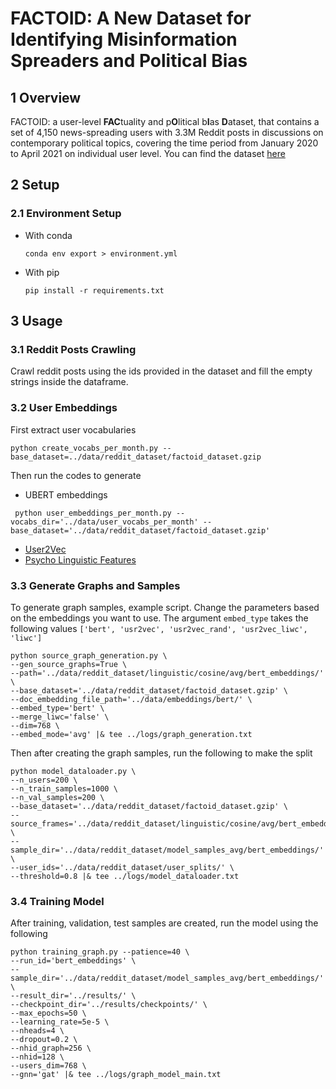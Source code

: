 # FACTOID: A New Dataset for Identifying Misinformation Spreaders and Political Bias

## 1 Overview

FACTOID: a user-level **FAC**tuality and p**O**litical b**I**as **D**ataset, that contains a set of 4,150 news-spreading users with 3.3M Reddit posts in discussions on contemporary political topics, covering the time period from January 2020 to April 2021 on individual user level. You can find the dataset [here](https://drive.google.com/drive/folders/1MB6zsrhNerZQlLFBdjJ8sDbvXa2NcELZ)

## 2 Setup

### 2.1 Environment Setup

* With conda
  
    ```conda env export > environment.yml```
* With pip

    ```pip install -r requirements.txt```

## 3 Usage

### 3.1 Reddit Posts Crawling

   Crawl reddit posts using the ids provided in the dataset and fill the empty strings inside the dataframe.  

### 3.2 User Embeddings

  First extract user vocabularies 

  ```
  python create_vocabs_per_month.py --base_dataset=../data/reddit_dataset/factoid_dataset.gzip
  ```

  Then run the codes to generate
          
   * UBERT embeddings

  ```
   python user_embeddings_per_month.py --vocabs_dir='../data/user_vocabs_per_month' --base_dataset='../data/reddit_dataset/factoid_dataset.gzip'
  ```

  * [User2Vec](https://github.com/samiroid/usr2vec)
  * [Psycho Linguistic Features](https://github.com/caisa-lab/FACTOID-dataset/tree/main/src/psycho_ling_embeddings)

### 3.3 Generate Graphs and Samples

  To generate graph samples, example script. Change the parameters based on the embeddings you want to use. The argument `embed_type`  takes the following values `['bert', 'usr2vec', 'usr2vec_rand', 'usr2vec_liwc', 'liwc']`

  ```
  python source_graph_generation.py \
  --gen_source_graphs=True \
  --path='../data/reddit_dataset/linguistic/cosine/avg/bert_embeddings/' \ 
  --base_dataset='../data/reddit_dataset/factoid_dataset.gzip' \
  --doc_embedding_file_path='../data/embeddings/bert/' \
  --embed_type='bert' \
  --merge_liwc='false' \
  --dim=768 \
  --embed_mode='avg' |& tee ../logs/graph_generation.txt
  ```

  Then after creating the graph samples, run the following to make the split

  ```
  python model_dataloader.py \
  --n_users=200 \
  --n_train_samples=1000 \
  --n_val_samples=200 \
  --base_dataset='../data/reddit_dataset/factoid_dataset.gzip' \
  --source_frames='../data/reddit_dataset/linguistic/cosine/avg/bert_embeddings/source' \
  --sample_dir='../data/reddit_dataset/model_samples_avg/bert_embeddings/' \
  --user_ids='../data/reddit_dataset/user_splits/' \
  --threshold=0.8 |& tee ../logs/model_dataloader.txt
  ```

### 3.4 Training Model

  After training, validation, test samples are created, run the model using the following

  ```
  python training_graph.py --patience=40 \
  --run_id='bert_embeddings' \
  --sample_dir='../data/reddit_dataset/model_samples_avg/bert_embeddings/'  \
  --result_dir='../results/' \
  --checkpoint_dir='../results/checkpoints/' \
  --max_epochs=50 \
  --learning_rate=5e-5 \
  --nheads=4 \
  --dropout=0.2 \
  --nhid_graph=256 \
  --nhid=128 \
  --users_dim=768 \
  --gnn='gat' |& tee ../logs/graph_model_main.txt
  ```
